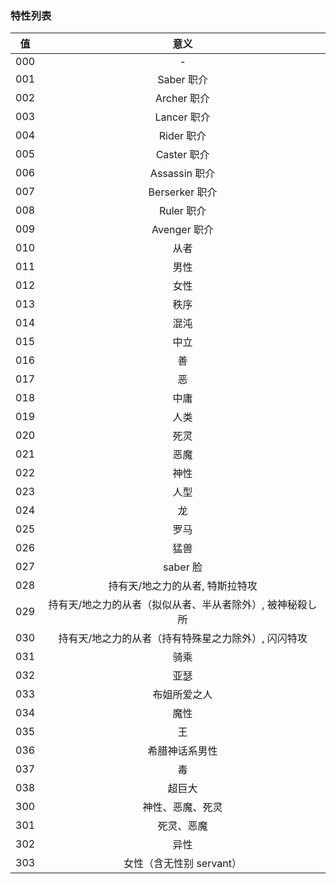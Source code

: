 ### 特性列表

| 值  | 意义 |
| :-: | :-: |
| 000 | - |
| 001 | Saber 职介 |
| 002 | Archer 职介 |
| 003 | Lancer 职介 |
| 004 | Rider 职介 |
| 005 | Caster 职介 |
| 006 | Assassin 职介 |
| 007 | Berserker 职介 |
| 008 | Ruler 职介 |
| 009 | Avenger 职介 |
| 010 | 从者 |
| 011 | 男性 |
| 012 | 女性 |
| 013 | 秩序 |
| 014 | 混沌 |
| 015 | 中立 |
| 016 | 善 |
| 017 | 恶 |
| 018 | 中庸 |
| 019 | 人类 |
| 020 | 死灵 |
| 021 | 恶魔 |
| 022 | 神性 |
| 023 | 人型 |
| 024 | 龙 |
| 025 | 罗马 |
| 026 | 猛兽 |
| 027 | saber 脸 |
| 028 | 持有天/地之力的从者, 特斯拉特攻 |
| 029 | 持有天/地之力的从者（拟似从者、半从者除外）, 被神秘殺し所 |
| 030 | 持有天/地之力的从者（持有特殊星之力除外）, 闪闪特攻 |
| 031 | 骑乘 |
| 032 | 亚瑟 |
| 033 | 布姐所爱之人 |
| 034 | 魔性 |
| 035 | 王 |
| 036 | 希腊神话系男性 |
| 037 | 毒 |
| 038 | 超巨大 |
| 300 | 神性、恶魔、死灵 |
| 301 | 死灵、恶魔 |
| 302 | 异性 |
| 303 | 女性（含无性别 servant）
